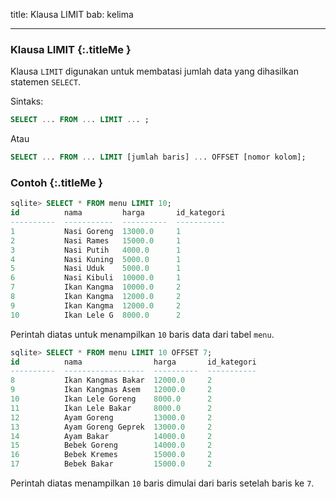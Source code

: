 title: Klausa LIMIT
bab: kelima

---


### <i class="fa fa-info-circle"></i> Klausa LIMIT {:.titleMe }

Klausa `LIMIT` digunakan untuk membatasi jumlah data yang dihasilkan statemen `SELECT`.

Sintaks:
```sql
SELECT ... FROM ... LIMIT ... ;
```
Atau
```sql
SELECT ... FROM ... LIMIT [jumlah baris] ... OFFSET [nomor kolom];
```

### <i class="fa fa-code"></i> Contoh {:.titleMe }

```sql
sqlite> SELECT * FROM menu LIMIT 10;
id          nama         harga       id_kategori
----------  -----------  ----------  -----------
1           Nasi Goreng  13000.0     1          
2           Nasi Rames   15000.0     1          
3           Nasi Putih   4000.0      1          
4           Nasi Kuning  5000.0      1          
5           Nasi Uduk    5000.0      1          
6           Nasi Kibuli  10000.0     1          
7           Ikan Kangma  10000.0     2          
8           Ikan Kangma  12000.0     2          
9           Ikan Kangma  12000.0     2          
10          Ikan Lele G  8000.0      2          
```

Perintah diatas untuk menampilkan `10` baris data dari tabel `menu`.

```sql
sqlite> SELECT * FROM menu LIMIT 10 OFFSET 7;
id          nama                harga       id_kategori
----------  ------------------  ----------  -----------
8           Ikan Kangmas Bakar  12000.0     2          
9           Ikan Kangmas Asem   12000.0     2          
10          Ikan Lele Goreng    8000.0      2          
11          Ikan Lele Bakar     8000.0      2          
12          Ayam Goreng         13000.0     2          
13          Ayam Goreng Geprek  13000.0     2          
14          Ayam Bakar          14000.0     2          
15          Bebek Goreng        14000.0     2          
16          Bebek Kremes        15000.0     2          
17          Bebek Bakar         15000.0     2  
```

Perintah diatas menampilkan `10` baris dimulai dari baris setelah baris ke `7`.